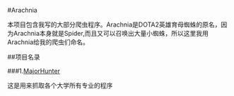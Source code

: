 #Arachnia

本项目包含我写的大部分爬虫程序。Arachnia是DOTA2英雄育母蜘蛛的原名，因为Arachnia本身就是Spider,而且又可以召唤出大量小蜘蛛，所以这里我用Arachnia给我的爬虫们命名。

##项目名录

###1.[MajorHunter](./MajorHunter)

这是用来抓取各个大学所有专业的程序
